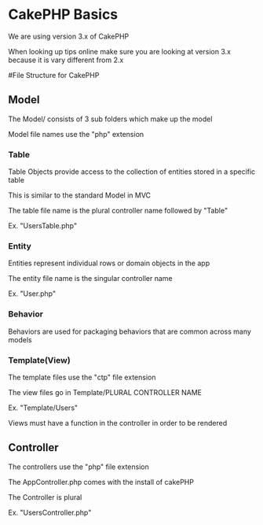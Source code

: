# CakePHP Basics  
  
We are using version 3.x of CakePHP  
  
When looking up tips online make sure you are looking at version 3.x because it is vary different from 
2.x  
  
#File Structure for CakePHP  
  
## Model  
  
The Model/ consists of 3 sub folders which make up the model  
  
Model file names use the "php" extension  
  
### Table  
  
Table Objects provide access to the collection of entities stored in a specific table  
  
This is similar to the standard Model in MVC  
  
The table file name is the plural controller name followed by "Table"  
  
Ex. "UsersTable.php"  
  
### Entity
  
Entities represent individual rows or domain objects in the app  
  
The entity file name is the singular controller name  
  
Ex. "User.php"  
  
### Behavior  
  
Behaviors are used for packaging behaviors that are common across many models  
  
### Template(View)  
  
The template files use the "ctp" file extension  
  
The view files go in Template/PLURAL CONTROLLER NAME  
  
Ex. "Template/Users"  
  
Views must have a function in the controller in order to be rendered  
  
## Controller  
  
The controllers use the "php" file extension  
  
The AppController.php comes with the install of cakePHP  
  
The Controller is plural  
  
Ex. "UsersController.php"  


